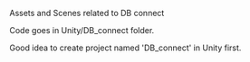 Assets and Scenes related to DB connect

Code goes in Unity/DB_connect folder. 

Good idea to create project named 'DB_connect' in Unity first.
